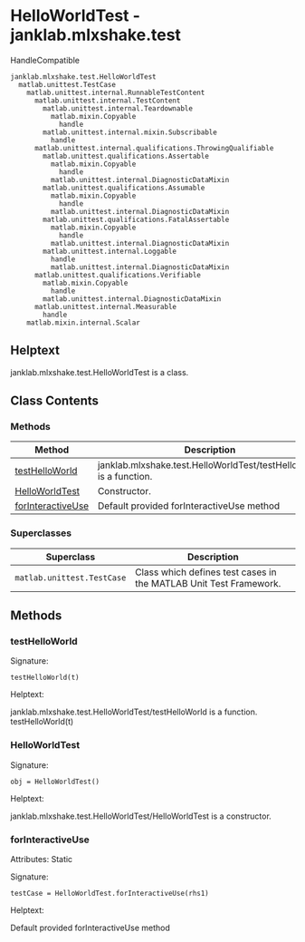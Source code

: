 # HelloWorldTest - janklab.mlxshake.test

HandleCompatible

```text
janklab.mlxshake.test.HelloWorldTest
  matlab.unittest.TestCase
    matlab.unittest.internal.RunnableTestContent
      matlab.unittest.internal.TestContent
        matlab.unittest.internal.Teardownable
          matlab.mixin.Copyable
            handle
        matlab.unittest.internal.mixin.Subscribable
          handle
      matlab.unittest.internal.qualifications.ThrowingQualifiable
        matlab.unittest.qualifications.Assertable
          matlab.mixin.Copyable
            handle
          matlab.unittest.internal.DiagnosticDataMixin
        matlab.unittest.qualifications.Assumable
          matlab.mixin.Copyable
            handle
          matlab.unittest.internal.DiagnosticDataMixin
        matlab.unittest.qualifications.FatalAssertable
          matlab.mixin.Copyable
            handle
          matlab.unittest.internal.DiagnosticDataMixin
        matlab.unittest.internal.Loggable
          handle
          matlab.unittest.internal.DiagnosticDataMixin
      matlab.unittest.qualifications.Verifiable
        matlab.mixin.Copyable
          handle
        matlab.unittest.internal.DiagnosticDataMixin
      matlab.unittest.internal.Measurable
        handle
    matlab.mixin.internal.Scalar
```

## Helptext

janklab.mlxshake.test.HelloWorldTest is a class.


## Class Contents

### Methods

| Method | Description |
| -------- | ----------- |
| [testHelloWorld](#janklab.mlxshake.test.HelloWorldTest.testHelloWorld) | janklab.mlxshake.test.HelloWorldTest/testHelloWorld is a function. |
| [HelloWorldTest](#janklab.mlxshake.test.HelloWorldTest.HelloWorldTest) | Constructor. |
| [forInteractiveUse](#janklab.mlxshake.test.HelloWorldTest.forInteractiveUse) | Default provided forInteractiveUse method |

### Superclasses

| Superclass | Description |
| -------- | ----------- |
| `matlab.unittest.TestCase` | Class which defines test cases in the MATLAB Unit Test Framework. |

## Methods

<a name="janklab.mlxshake.test.HelloWorldTest.testHelloWorld"></a>
### testHelloWorld

Signature:
```
testHelloWorld(t)
```

Helptext:

janklab.mlxshake.test.HelloWorldTest/testHelloWorld is a function.
  testHelloWorld(t)



<a name="janklab.mlxshake.test.HelloWorldTest.HelloWorldTest"></a>
### HelloWorldTest

Signature:
```
obj = HelloWorldTest()
```

Helptext:

janklab.mlxshake.test.HelloWorldTest/HelloWorldTest is a constructor.



<a name="janklab.mlxshake.test.HelloWorldTest.forInteractiveUse"></a>
### forInteractiveUse

Attributes: Static

Signature:
```
testCase = HelloWorldTest.forInteractiveUse(rhs1)
```

Helptext:

Default provided forInteractiveUse method



